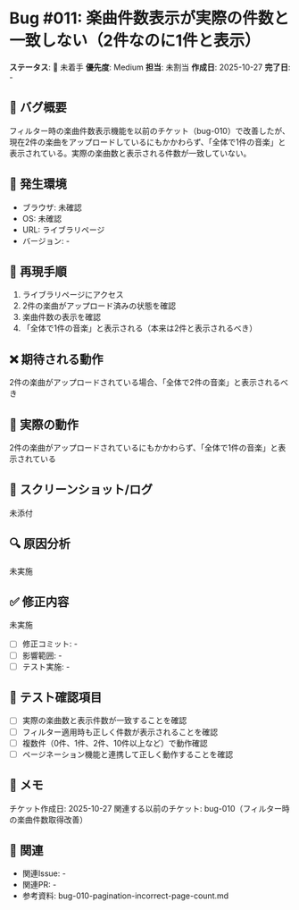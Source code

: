 # Bug #011: 楽曲件数表示が実際の件数と一致しない（2件なのに1件と表示）

**ステータス**: 🔴 未着手
**優先度**: Medium
**担当**: 未割当
**作成日**: 2025-10-27
**完了日**: -

## 🐛 バグ概要

フィルター時の楽曲件数表示機能を以前のチケット（bug-010）で改善したが、現在2件の楽曲をアップロードしているにもかかわらず、「全体で1件の音楽」と表示されている。実際の楽曲数と表示される件数が一致していない。

## 📍 発生環境

- ブラウザ: 未確認
- OS: 未確認
- URL: ライブラリページ
- バージョン: -

## 🔄 再現手順

1. ライブラリページにアクセス
2. 2件の楽曲がアップロード済みの状態を確認
3. 楽曲件数の表示を確認
4. 「全体で1件の音楽」と表示される（本来は2件と表示されるべき）

## ❌ 期待される動作

2件の楽曲がアップロードされている場合、「全体で2件の音楽」と表示されるべき

## 🚨 実際の動作

2件の楽曲がアップロードされているにもかかわらず、「全体で1件の音楽」と表示されている

## 📸 スクリーンショット/ログ

未添付

## 🔍 原因分析

未実施

## ✅ 修正内容

未実施

- [ ] 修正コミット: -
- [ ] 影響範囲: -
- [ ] テスト実施: -

## 🧪 テスト確認項目

- [ ] 実際の楽曲数と表示件数が一致することを確認
- [ ] フィルター適用時も正しく件数が表示されることを確認
- [ ] 複数件（0件、1件、2件、10件以上など）で動作確認
- [ ] ページネーション機能と連携して正しく動作することを確認

## 📝 メモ

チケット作成日: 2025-10-27
関連する以前のチケット: bug-010（フィルター時の楽曲件数取得改善）

## 🔗 関連

- 関連Issue: -
- 関連PR: -
- 参考資料: bug-010-pagination-incorrect-page-count.md
